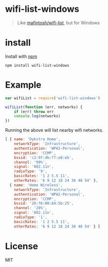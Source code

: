 # wifi-list-windows

> Like [mafintosh/wifi-list](https://github.com/mafintosh/wifi-list), but for Windows

# install

Install with [npm](https://nodejs.org/en/download)

```
npm install wifi-list-windows
```

# Example

```js
var wifiList = require('wifi-list-windows')

wifiList(function (err, networks) {
	if (err) throw err
	console.log(networks)
})
```

Running the above will list nearby wifi networks.

```js
[ { name: 'Dykstra Home',
    networkType: 'Infrastructure',
    authentication: 'WPA2-Personal',
    encryption: 'CCMP',
    bssid: 'c2:9f:db:f7:e8:eb',
    channel: '99%',
    signal: '802.11n',
    radioType: '9',
    basicRates: '1 2 5.5 11',
    otherRates: '6 9 12 18 24 36 48 54' },
  { name: 'Home Wireless',
    networkType: 'Infrastructure',
    authentication: 'WPA2-Personal',
    encryption: 'CCMP',
    bssid: '20:76:00:84:5b:25',
    channel: '28%',
    signal: '802.11n',
    radioType: '1',
    basicRates: '1 2 5.5 11',
    otherRates: '6 9 12 18 24 36 48 54' } ]
```

# License

MIT

